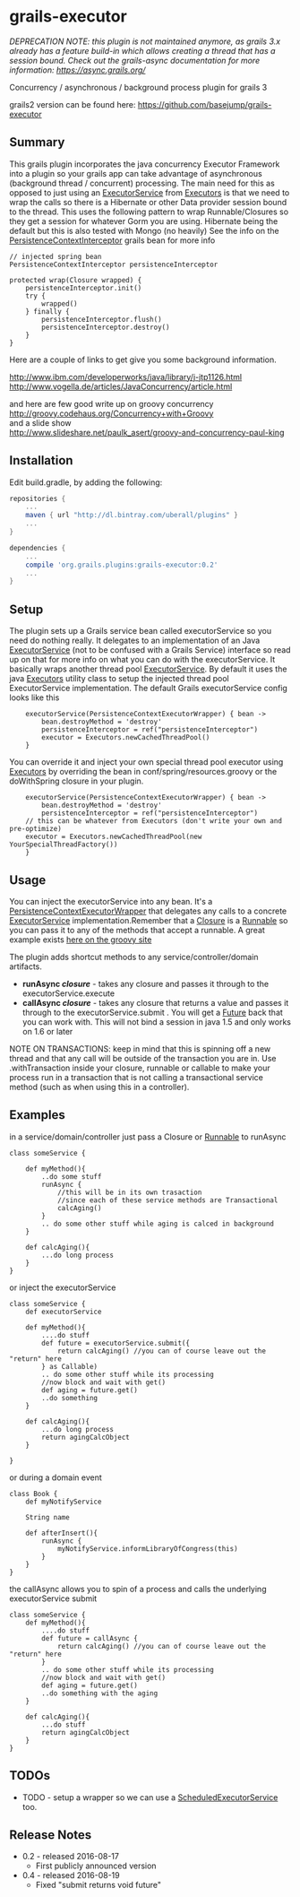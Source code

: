 # grails-executor

*DEPRECATION NOTE: this plugin is not maintained anymore, as grails 3.x already has a feature build-in which allows creating a thread that has a session bound. Check out the grails-async documentation for more information: https://async.grails.org/*

Concurrency / asynchronous / background process plugin for grails 3

grails2 version can be found here: https://github.com/basejump/grails-executor

Summary
--------

This grails plugin incorporates the java concurrency Executor Framework into a plugin so your grails app can take advantage of asynchronous (background thread / concurrent) processing. The main need for this as opposed to just using an [ExecutorService][] from [Executors][] is that we need to wrap the calls so there is a Hibernate or other Data provider session bound to the thread. 
This uses the following pattern to wrap Runnable/Closures so they get a session for whatever Gorm you are using. Hibernate being the default but this is also tested with Mongo (no heavily)  See the info on the [PersistenceContextInterceptor][] grails bean for more info

	// injected spring bean
	PersistenceContextInterceptor persistenceInterceptor
	
	protected wrap(Closure wrapped) {
		persistenceInterceptor.init()
		try {
			wrapped()
		} finally {
			persistenceInterceptor.flush()
			persistenceInterceptor.destroy()
		}
	}

Here are a couple of links to get give you some background information.

<http://www.ibm.com/developerworks/java/library/j-jtp1126.html>  
<http://www.vogella.de/articles/JavaConcurrency/article.html>  

and here are few good write up on groovy concurrency  
<http://groovy.codehaus.org/Concurrency+with+Groovy>  
and a slide show  
<http://www.slideshare.net/paulk_asert/groovy-and-concurrency-paul-king>

Installation
--------

Edit build.gradle, by adding the following:

```groovy
repositories {
    ...
    maven { url "http://dl.bintray.com/uberall/plugins" }
    ...
}

dependencies {
    ...
    compile 'org.grails.plugins:grails-executor:0.2'
    ...
}
```

Setup
-------

The plugin sets up a Grails service bean called executorService so you need do nothing really. It delegates to an implementation of an Java [ExecutorService][] (not to be confused with a Grails Service) interface so read up on that for more info on what you can do with the executorService. It basically wraps another thread pool [ExecutorService][]. By default it uses the java [Executors][] utility class to setup the injected thread pool ExecutorService implementation. The default Grails executorService config looks like this 

        executorService(PersistenceContextExecutorWrapper) { bean ->
            bean.destroyMethod = 'destroy'
            persistenceInterceptor = ref("persistenceInterceptor")
            executor = Executors.newCachedThreadPool()
        }

You can override it and inject your own special thread pool executor using [Executors][] by overriding the bean in conf/spring/resources.groovy or the doWithSpring closure in your plugin.
	
        executorService(PersistenceContextExecutorWrapper) { bean ->
            bean.destroyMethod = 'destroy'
            persistenceInterceptor = ref("persistenceInterceptor")
	    // this can be whatever from Executors (don't write your own and pre-optimize)
	    executor = Executors.newCachedThreadPool(new YourSpecialThreadFactory()) 
        }

Usage
------

You can inject the executorService into any bean. It's a [PersistenceContextExecutorWrapper][] that delegates any calls to a concrete [ExecutorService][] implementation.Remember that a [Closure][] is a [Runnable][] so you can pass it to any of the methods that accept a runnable. A great example exists [here on the groovy site](http://groovy.codehaus.org/Concurrency+with+Groovy)

The plugin adds shortcut methods to any service/controller/domain artifacts.

- **runAsync _closure_** - takes any closure and passes it through to the executorService.execute
- **callAsync _closure_** - takes any closure that returns a value and passes it through to the executorService.submit . You will get a [Future] back that you can work with. This will not bind a session in java 1.5 and only works on 1.6 or later

NOTE ON TRANSACTIONS: keep in mind that this is spinning off a new thread and that any call will be outside of the transaction you are in. Use .withTransaction inside your closure, runnable or callable to make your process run in a transaction that is not calling a transactional service method (such as when using this in a controller).

Examples
--------

in a service/domain/controller just pass a Closure or [Runnable] to runAsync

	class someService {

		def myMethod(){
			..do some stuff
			runAsync {
				//this will be in its own trasaction 
				//since each of these service methods are Transactional
				calcAging() 
			}
			.. do some other stuff while aging is calced in background
		}

		def calcAging(){
			...do long process
		}
	}
	
or inject the executorService

	class someService {
		def executorService

		def myMethod(){
			....do stuff
			def future = executorService.submit({
				return calcAging() //you can of course leave out the "return" here
			} as Callable)
			.. do some other stuff while its processing
			//now block and wait with get()
			def aging = future.get()
			..do something
		}

		def calcAging(){
			...do long process
			return agingCalcObject
		}
	
	}
	
or during a domain event
	
	class Book {
		def myNotifyService
		
		String name
		
		def afterInsert(){
			runAsync {
				myNotifyService.informLibraryOfCongress(this)
			}
		}
	}

the callAsync allows you to spin of a process and calls the underlying executorService submit

	class someService {
		def myMethod(){
			....do stuff
			def future = callAsync {
				return calcAging() //you can of course leave out the "return" here
			}
			.. do some other stuff while its processing
			//now block and wait with get()
			def aging = future.get()
			..do something with the aging
		}

		def calcAging(){
			...do stuff
			return agingCalcObject
		}
	}

TODOs
--------

* TODO - setup a wrapper so we can use a [ScheduledExecutorService][] too.

Release Notes
--------

* 0.2 - released 2016-08-17
    * First publicly announced version
* 0.4 - released 2016-08-19
    * Fixed "submit returns void future"

[ExecutorService]: http://download.oracle.com/javase/6/docs/api/java/util/concurrent/ExecutorService.html
[Executors]: http://download.oracle.com/javase/6/docs/api/java/util/concurrent/Executors.html
[Future]: http://download-llnw.oracle.com/javase/6/docs/api/java/util/concurrent/Future.html
[Runnable]: http://download.oracle.com/javase/6/docs/api/java/lang/Runnable.html
[Closure]: http://groovy.codehaus.org/api/groovy/lang/Closure.html
[ScheduledExecutorService]: http://download.oracle.com/javase/6/docs/api/java/util/concurrent/ScheduledExecutorService.html
[PersistenceContextExecutorWrapper]: http://github.com/uberall/grails-executor/blob/master/src/groovy/grails/plugin/executor/PersistenceContextExecutorWrapper.groovy
[PersistenceContextInterceptor]: http://grails.org/doc/latest/api/org/codehaus/groovy/grails/support/PersistenceContextInterceptor.html 
